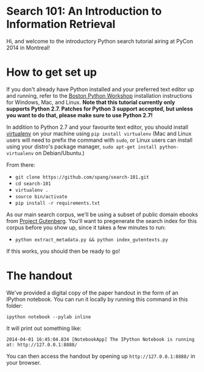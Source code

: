 Search 101: An Introduction to Information Retrieval
====================================================

Hi, and welcome to the introductory Python search tutorial airing at PyCon 2014
in Montreal!

# How to get set up

If you don't already have Python installed and your preferred text editor
up and running, refer to the [Boston Python
Workshop](https://openhatch.org/wiki/Boston_Python_Workshop_6/Friday)
installation instructions for Windows, Mac, and Linux. **Note that this
tutorial currently only supports Python 2.7. Patches for Python 3 support
accepted, but unless you want to do that, please make sure to use Python
2.7!**

In addition to Python 2.7 and your favourite text editor, you should install
[virtualenv](http://www.virtualenv.org/) on your machine using `pip install
virtualenv` (Mac and Linux users will need to prefix the command with `sudo`,
or Linux users can install using your distro's package manager, `sudo apt-get
install python-virtualenv` on Debian/Ubuntu.)

From there:

* `git clone https://github.com/spang/search-101.git`
* `cd search-101`
* `virtualenv .`
* `source bin/activate`
* `pip install -r requirements.txt`

As our main search corpus, we'll be using a subset of public domain ebooks
from [Project Gutenberg](http://www.gutenberg.org/). You'll want to
pregenerate the search index for this corpus before you show up, since it
takes a few minutes to run:

* `python extract_metadata.py && python index_gutentexts.py`

If this works, you should then be ready to go!

# The handout

We've provided a digital copy of the paper handout in the form of an IPython
notebook. You can run it locally by running this command in this folder:

    ipython notebook --pylab inline

It will print out something like:

    2014-04-01 16:45:04.834 [NotebookApp] The IPython Notebook is running at: http://127.0.0.1:8888/

You can then access the handout by opening up `http://127.0.0.1:8888/` in
your browser.

